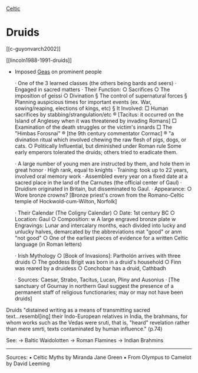 

[Celtic](celtic-religion)

# Druids

[[c-guyonvarch2002]]

[[lincoln1988-1991-druids]]

- Imposed [Geas](geas.md) on prominent people



	· One of the 3 learned classes (the others being bards and seers)
	· Engaged in sacred matters
	· Their Function:
		○ Sacrifices
		○ The imposition of geissi
		○ Divination
			§ The control of supernatural forces
			§ Planning auspicious times for important events (ex. War, sowing/reaping, elections of kings, etc)
			§ It Involved:
				□ Human sacrifices by stabbing/strangulation/etc
					® [Tacitus: it occurred on the Island of Anglesey when it was threatened by invading Romans]
				□ Examination of the death struggles or the victim's innards
				□ The "Himbas Forosnai"
					® [the 9th century commentator Cormac]
					® "a divination ritual which involved chewing the raw flesh of pigs, dogs, or cats. 
		○ Politically Influential, but diminished under Roman rule Some early emperors tolerated the druids; others tried to eradicate them.
	
	· A large number of young men are instructed by them, and hole them in great honor
	· High rank, equal to knights
	· Training: took up to 22 years, involved oral memory work
	· Assembled every year on a fixed date at a sacred place in the land of the Carnutes (the official center of Gaul)
	· Druidism originated in Britain, but disseminated to Gaul.
	· Appearance:
		○ Wore bronze crowns? [Bronze priest's crown from the Romano-Celtic temple of Hockwold-cum-Wilton, Norfolk] 
	
	· Their Calendar (The Coligny Calendar)
		○ Date: 1st century BC
		○ Location: Gaul
		○ Composition: 
			w A large engraved bronze plate
			w Engravings: Lunar and intercalary months, each divided into lucky and unlucky halves, demarcated by the abbreviations mat "good" or anm "not good"
		○ One of the earliest pieces of evidence for a written Celtic language (in Roman letters)

	· Irish Mythology
		○ [Book of Invasions]: Partholón arrives with three druids
		○ The goddess Brigit was born in a druid's household
		○ Finn was reared by a druidess
		○ Conchobar has a druid, Cathbadh
		
			


	· Sources: Caesar, Strabo, Tacitus, Lucan, Pliny and Ausonius
	· [The sanctuary of Gournay in northern Gaul suggest the presence of a permanent staff of religious functionaries; may or may not have been druids]

Druids "distained writing as a means of transmitting sacred text...resembl[ing] their Indo-European relatives in India, the brahmans, for whom works such as the Vedas were sruti, that is, "heard" revelation rather than mere smrti, texts contaminated by human influence." (p.74)





See:
	→ Baltic Waidolotten
	→ Roman Flamines
	→ Indian Brahmins 



----------------------------------------------------------------------------------------------------------------------------------------------------------------
Sources:
	▪ Celtic Myths by Miranda Jane Green
	▪ From Olympus to Camelot by David Leeming
